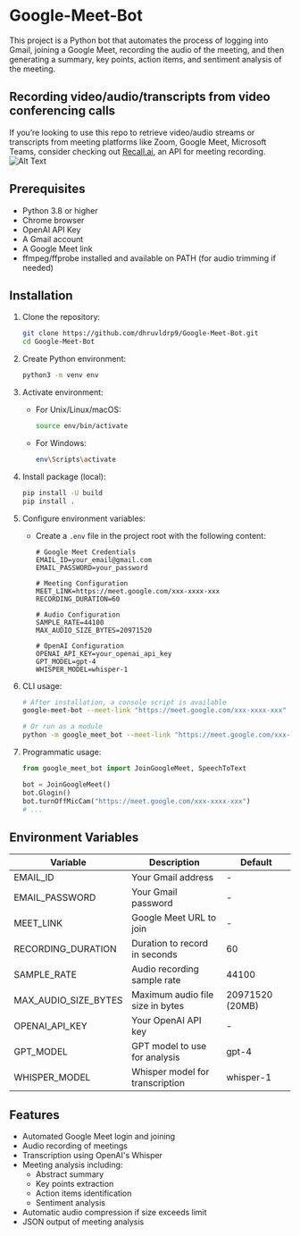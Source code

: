 # Google-Meet-Bot
This project is a Python bot that automates the process of logging into Gmail, joining a Google Meet, recording the audio of the meeting, and then generating a summary, key points, action items, and sentiment analysis of the meeting. 


## Recording video/audio/transcripts from video conferencing calls
If you’re looking to use this repo to retrieve video/audio streams or transcripts from meeting platforms like Zoom, Google Meet, Microsoft Teams, consider checking out [Recall.ai](https://www.recall.ai), an API for meeting recording.
![Alt Text](https://github.com/dhruvldrp9/Google-Meet-Bot/blob/main/GoogleMeetBot.jpeg)

## Prerequisites

- Python 3.8 or higher
- Chrome browser
- OpenAI API Key
- A Gmail account
- A Google Meet link
- ffmpeg/ffprobe installed and available on PATH (for audio trimming if needed)

## Installation

1. Clone the repository:
   ```bash
   git clone https://github.com/dhruvldrp9/Google-Meet-Bot.git
   cd Google-Meet-Bot
   ```

2. Create Python environment:
   ```bash
   python3 -m venv env
   ```

3. Activate environment:
   - For Unix/Linux/macOS:
     ```bash
     source env/bin/activate
     ```
   - For Windows:
     ```bash
     env\Scripts\activate
     ```

4. Install package (local):
   ```bash
   pip install -U build
   pip install .
   ```

5. Configure environment variables:
   - Create a `.env` file in the project root with the following content:
     ```
     # Google Meet Credentials
     EMAIL_ID=your_email@gmail.com
     EMAIL_PASSWORD=your_password

     # Meeting Configuration
     MEET_LINK=https://meet.google.com/xxx-xxxx-xxx
     RECORDING_DURATION=60

     # Audio Configuration
     SAMPLE_RATE=44100
     MAX_AUDIO_SIZE_BYTES=20971520

     # OpenAI Configuration
     OPENAI_API_KEY=your_openai_api_key
     GPT_MODEL=gpt-4
     WHISPER_MODEL=whisper-1
     ```

6. CLI usage:
   ```bash
   # After installation, a console script is available
   google-meet-bot --meet-link "https://meet.google.com/xxx-xxxx-xxx" --duration 60

   # Or run as a module
   python -m google_meet_bot --meet-link "https://meet.google.com/xxx-xxxx-xxx" --duration 60
   ```

7. Programmatic usage:
   ```python
   from google_meet_bot import JoinGoogleMeet, SpeechToText

   bot = JoinGoogleMeet()
   bot.Glogin()
   bot.turnOffMicCam("https://meet.google.com/xxx-xxxx-xxx")
   # ...
   ```

## Environment Variables

| Variable | Description | Default |
|----------|-------------|---------|
| EMAIL_ID | Your Gmail address | - |
| EMAIL_PASSWORD | Your Gmail password | - |
| MEET_LINK | Google Meet URL to join | - |
| RECORDING_DURATION | Duration to record in seconds | 60 |
| SAMPLE_RATE | Audio recording sample rate | 44100 |
| MAX_AUDIO_SIZE_BYTES | Maximum audio file size in bytes | 20971520 (20MB) |
| OPENAI_API_KEY | Your OpenAI API key | - |
| GPT_MODEL | GPT model to use for analysis | gpt-4 |
| WHISPER_MODEL | Whisper model for transcription | whisper-1 |

## Features

- Automated Google Meet login and joining
- Audio recording of meetings
- Transcription using OpenAI's Whisper
- Meeting analysis including:
  - Abstract summary
  - Key points extraction
  - Action items identification
  - Sentiment analysis
- Automatic audio compression if size exceeds limit
- JSON output of meeting analysis
